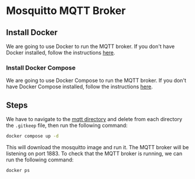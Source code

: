
# Mosquitto MQTT Broker

## Install Docker
We are going to use Docker to run the MQTT broker.
If you don't have Docker installed, follow the
instructions [here](https://docs.docker.com/engine/install/).


### Install Docker Compose

We are going to use Docker Compose to run the MQTT broker.
If you don't have Docker Compose installed, follow the
instructions [here](https://docs.docker.com/compose/install/).

## Steps

We have to navigate to the [mqtt directory](mqtt) and delete from each 
directory the `.gitkeep` file, then run the following
command:

```bash
docker compose up -d
```

This will download the mosquitto image and run it. The MQTT broker will be
listening on port 1883. To check that the MQTT broker is running, we can run
the following command:

```bash
docker ps
```







